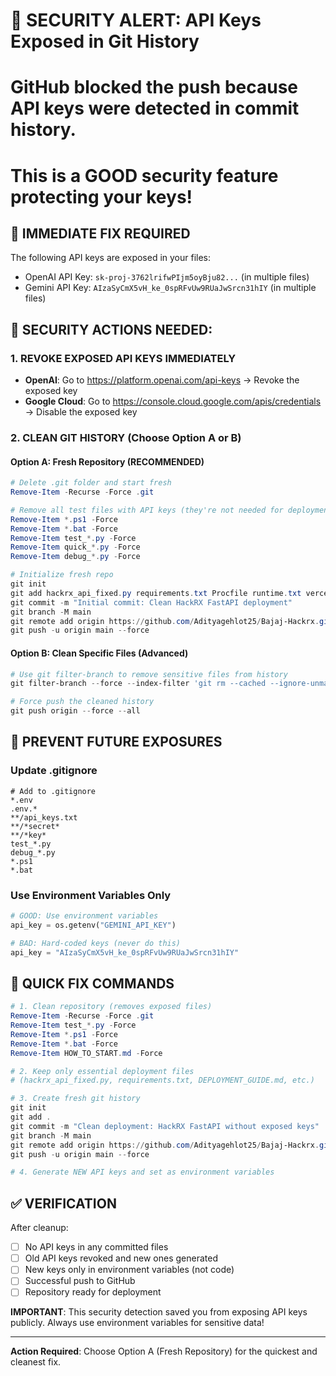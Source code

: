 # 🚨 SECURITY ALERT: API Keys Exposed in Git History
# 
# GitHub blocked the push because API keys were detected in commit history.
# This is a GOOD security feature protecting your keys!

## 🔧 IMMEDIATE FIX REQUIRED

The following API keys are exposed in your files:
- OpenAI API Key: `sk-proj-3762lrifwPIjm5oyBju82...` (in multiple files)
- Gemini API Key: `AIzaSyCmX5vH_ke_0spRFvUw9RUaJwSrcn31hIY` (in multiple files)

## 🚨 SECURITY ACTIONS NEEDED:

### 1. REVOKE EXPOSED API KEYS IMMEDIATELY
- **OpenAI**: Go to https://platform.openai.com/api-keys → Revoke the exposed key
- **Google Cloud**: Go to https://console.cloud.google.com/apis/credentials → Disable the exposed key

### 2. CLEAN GIT HISTORY (Choose Option A or B)

#### Option A: Fresh Repository (RECOMMENDED)
```powershell
# Delete .git folder and start fresh
Remove-Item -Recurse -Force .git

# Remove all test files with API keys (they're not needed for deployment)
Remove-Item *.ps1 -Force
Remove-Item *.bat -Force  
Remove-Item test_*.py -Force
Remove-Item quick_*.py -Force
Remove-Item debug_*.py -Force

# Initialize fresh repo
git init
git add hackrx_api_fixed.py requirements.txt Procfile runtime.txt vercel.json .gitignore DEPLOYMENT_GUIDE.md API_TEST_SCRIPTS.md
git commit -m "Initial commit: Clean HackRX FastAPI deployment"
git branch -M main
git remote add origin https://github.com/Adityagehlot25/Bajaj-Hackrx.git
git push -u origin main --force
```

#### Option B: Clean Specific Files (Advanced)
```powershell
# Use git filter-branch to remove sensitive files from history
git filter-branch --force --index-filter 'git rm --cached --ignore-unmatch *.ps1 *.bat test_*.py quick_*.py debug_*.py HOW_TO_START.md' --prune-empty --tag-name-filter cat -- --all

# Force push the cleaned history
git push origin --force --all
```

## 🔐 PREVENT FUTURE EXPOSURES

### Update .gitignore
```gitignore
# Add to .gitignore
*.env
.env.*
**/api_keys.txt
**/*secret*
**/*key*
test_*.py
debug_*.py
*.ps1
*.bat
```

### Use Environment Variables Only
```python
# GOOD: Use environment variables
api_key = os.getenv("GEMINI_API_KEY")

# BAD: Hard-coded keys (never do this)
api_key = "AIzaSyCmX5vH_ke_0spRFvUw9RUaJwSrcn31hIY"
```

## 🎯 QUICK FIX COMMANDS

```powershell
# 1. Clean repository (removes exposed files)
Remove-Item -Recurse -Force .git
Remove-Item test_*.py -Force
Remove-Item *.ps1 -Force  
Remove-Item *.bat -Force
Remove-Item HOW_TO_START.md -Force

# 2. Keep only essential deployment files
# (hackrx_api_fixed.py, requirements.txt, DEPLOYMENT_GUIDE.md, etc.)

# 3. Create fresh git history
git init
git add .
git commit -m "Clean deployment: HackRX FastAPI without exposed keys"
git branch -M main
git remote add origin https://github.com/Adityagehlot25/Bajaj-Hackrx.git
git push -u origin main --force

# 4. Generate NEW API keys and set as environment variables
```

## ✅ VERIFICATION

After cleanup:
- [ ] No API keys in any committed files
- [ ] Old API keys revoked and new ones generated
- [ ] New keys only in environment variables (not code)
- [ ] Successful push to GitHub
- [ ] Repository ready for deployment

**IMPORTANT**: This security detection saved you from exposing API keys publicly. Always use environment variables for sensitive data!

---

**Action Required**: Choose Option A (Fresh Repository) for the quickest and cleanest fix.
